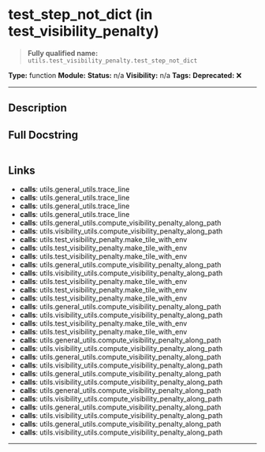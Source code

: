# test_step_not_dict (in test_visibility_penalty)
> **Fully qualified name:** `utils.test_visibility_penalty.test_step_not_dict`

**Type:** function
**Module:** 
**Status:** n/a
**Visibility:** n/a
**Tags:** 
**Deprecated:** ❌

---

## Description


## Full Docstring
```

```

## Links
- **calls**: utils.general_utils.trace_line
- **calls**: utils.general_utils.trace_line
- **calls**: utils.general_utils.trace_line
- **calls**: utils.general_utils.trace_line
- **calls**: utils.general_utils.compute_visibility_penalty_along_path
- **calls**: utils.visibility_utils.compute_visibility_penalty_along_path
- **calls**: utils.test_visibility_penalty.make_tile_with_env
- **calls**: utils.test_visibility_penalty.make_tile_with_env
- **calls**: utils.test_visibility_penalty.make_tile_with_env
- **calls**: utils.general_utils.compute_visibility_penalty_along_path
- **calls**: utils.visibility_utils.compute_visibility_penalty_along_path
- **calls**: utils.test_visibility_penalty.make_tile_with_env
- **calls**: utils.test_visibility_penalty.make_tile_with_env
- **calls**: utils.test_visibility_penalty.make_tile_with_env
- **calls**: utils.general_utils.compute_visibility_penalty_along_path
- **calls**: utils.visibility_utils.compute_visibility_penalty_along_path
- **calls**: utils.test_visibility_penalty.make_tile_with_env
- **calls**: utils.test_visibility_penalty.make_tile_with_env
- **calls**: utils.general_utils.compute_visibility_penalty_along_path
- **calls**: utils.visibility_utils.compute_visibility_penalty_along_path
- **calls**: utils.general_utils.compute_visibility_penalty_along_path
- **calls**: utils.visibility_utils.compute_visibility_penalty_along_path
- **calls**: utils.general_utils.compute_visibility_penalty_along_path
- **calls**: utils.visibility_utils.compute_visibility_penalty_along_path
- **calls**: utils.general_utils.compute_visibility_penalty_along_path
- **calls**: utils.visibility_utils.compute_visibility_penalty_along_path
- **calls**: utils.general_utils.compute_visibility_penalty_along_path
- **calls**: utils.visibility_utils.compute_visibility_penalty_along_path
- **calls**: utils.general_utils.compute_visibility_penalty_along_path
- **calls**: utils.visibility_utils.compute_visibility_penalty_along_path


---
